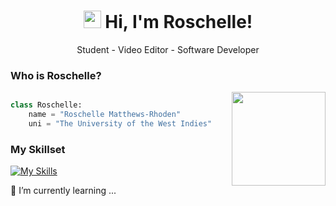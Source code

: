 <h1 align= "center"> <img src="typingcat.gif" width="28" /> Hi, I'm Roschelle! </h1>

<p align= "center">Student - Video Editor - Software Developer</p>

### Who is Roschelle?

<img src = 'computer-nerd.gif' align='right' width = 150px />

```python

class Roschelle:
    name = "Roschelle Matthews-Rhoden"
    uni = "The University of the West Indies"


```

### My Skillset

<p> </p>

[![My Skills](https://skills.thijs.gg/icons?i=js,html,css,php,python,java)](https://skills.thijs.gg)

🌱 I’m currently learning ...
